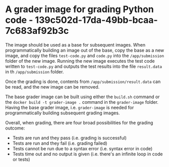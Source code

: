 # A grader image for grading Python code - 139c502d-17da-49bb-bcaa-7c683af92b3c

The image should be used as a base for subsequent images. When programmatically
building an image out of the base, copy the base as a new image, and copy the
files `test-code.py` and `code.py` into the `/app/submission` folder of the new
image. Running the new image executes the test code written to `test-code.py`
and outputs the test results into the file `result.data` in th `/app/submission`
folder.

Once the grading is done, contents from `/app/submission/result.data` can be
read, and the new image can be removed.

The base grader image can be built using either the `build.sh` command or the
`docker build -t grader-image .` command in the `grader-image` folder. Having
the base grader image, i.e. `grader-image` is needed for programmatically
building subsequent grading images.

Overall, when grading, there are four broad possibilities for the grading
outcome:

- Tests are run and they pass (i.e. grading is successful)
- Tests are run and they fail (i.e. grading failed)
- Tests cannot be run due to a syntax error (i.e. syntax error in code)
- Tests time out and no output is given (i.e. there's an infinite loop in code
  or tests)
